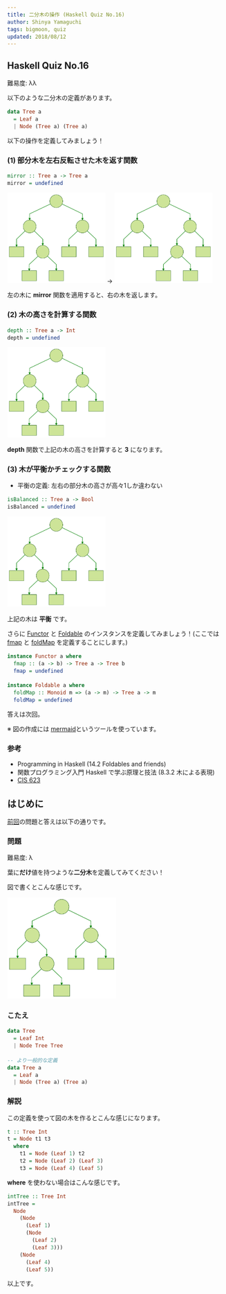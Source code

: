 ```yaml
---
title: 二分木の操作 (Haskell Quiz No.16)
author: Shinya Yamaguchi
tags: bigmoon, quiz
updated: 2018/08/12
---
```


## Haskell Quiz No.16

難易度: λλ

以下のような二分木の定義があります。

```haskell
data Tree a
  = Leaf a
  | Node (Tree a) (Tree a)
```

以下の操作を定義してみましょう！

### (1) 部分木を左右反転させた木を返す関数

```haskell
mirror :: Tree a -> Tree a
mirror = undefined
```

<img style="width: 45%" src="/images/2018/08-12/mirror_before.svg" alt="mirror 関数適用前"> → <img style="width: 45%" src="/images/2018/08-12/mirror_after.svg" alt="mirror 関数適用後">

左の木に **mirror** 関数を適用すると、右の木を返します。

### (2) 木の高さを計算する関数

```haskell
depth :: Tree a -> Int
depth = undefined
```

<img style="width: 45%" src="/images/2018/08-12/mirror_before.svg" alt="depth">

**depth** 関数で上記の木の高さを計算すると **3** になります。

### (3) 木が平衡かチェックする関数

- 平衡の定義: 左右の部分木の高さが高々1しか違わない

```haskell
isBalanced :: Tree a -> Bool
isBalanced = undefined
```

<img style="width: 45%" src="/images/2018/08-12/mirror_before.svg" alt="isBalanced">

上記の木は **平衡** です。

さらに [Functor](https://www.stackage.org/haddock/lts-12.5/base-4.11.1.0/Prelude.html#t:Functor) と [Foldable](https://www.stackage.org/haddock/lts-12.5/base-4.11.1.0/Prelude.html#t:Foldable) のインスタンスを定義してみましょう！(ここでは [fmap](https://www.stackage.org/haddock/lts-12.5/base-4.11.1.0/Prelude.html#v:fmap) と [foldMap](https://www.stackage.org/haddock/lts-12.5/base-4.11.1.0/Prelude.html#v:foldMap) を定義することにします。)

```haskell
instance Functor a where
  fmap :: (a -> b) -> Tree a -> Tree b
  fmap = undefined

instance Foldable a where
  foldMap :: Monoid m => (a -> m) -> Tree a -> m
  foldMap = undefined
```

答えは次回。

※ 図の作成には [mermaid](https://mermaidjs.github.io/)というツールを使っています。

### 参考

- Programming in Haskell (14.2 Foldables and friends)
- 関数プログラミング入門 Haskell で学ぶ原理と技法 (8.3.2 木による表現)
- [CIS 623](http://www.cis.syr.edu/courses/cis623/p2.html)

<!--more-->

## はじめに

[前回](./07-24-quiz-15.html)の問題と答えは以下の通りです。

### 問題

難易度: λ

葉に**だけ**値を持つような**二分木**を定義してみてください！

図で書くとこんな感じです。

<img src="/images/2018/07-24/tree.svg" alt="木の図" width="50%">

### こたえ

```haskell
data Tree
  = Leaf Int
  | Node Tree Tree

-- より一般的な定義
data Tree a
  = Leaf a
  | Node (Tree a) (Tree a)
```

### 解説

この定義を使って図の木を作るとこんな感じになります。

```haskell
t :: Tree Int
t = Node t1 t3
  where
    t1 = Node (Leaf 1) t2
    t2 = Node (Leaf 2) (Leaf 3)
    t3 = Node (Leaf 4) (Leaf 5)
```

**where** を使わない場合はこんな感じです。

```haskell
intTree :: Tree Int
intTree =
  Node
    (Node
      (Leaf 1)
      (Node
        (Leaf 2)
        (Leaf 3)))
    (Node
      (Leaf 4)
      (Leaf 5))
```

以上です。
